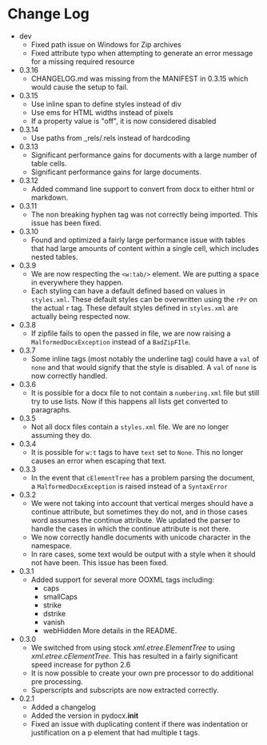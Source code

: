 Change Log
==========

* dev
    * Fixed path issue on Windows for Zip archives
    * Fixed attribute typo when attempting to generate an error message
      for a missing required resource
* 0.3.16
    * CHANGELOG.md was missing from the MANIFEST in 0.3.15 which would
      cause the setup to fail.
* 0.3.15
    * Use inline span to define styles instead of div
    * Use ems for HTML widths instead of pixels
    * If a property value is "off", it is now considered disabled
* 0.3.14
    * Use paths from _rels/.rels instead of hardcoding
* 0.3.13
    * Significant performance gains for documents with a large number of table
      cells.
    * Significant performance gains for large documents.
* 0.3.12
    * Added command line support to convert from docx to either html or
      markdown.
* 0.3.11
    * The non breaking hyphen tag was not correctly being imported. This issue
      has been fixed.
* 0.3.10
    * Found and optimized a fairly large performance issue with tables that had
      large amounts of content within a single cell, which includes nested
      tables.
* 0.3.9
    * We are now respecting the `<w:tab/>` element. We are putting a space in
      everywhere they happen.
    * Each styling can have a default defined based on values in `styles.xml`.
      These default styles can be overwritten using the `rPr` on the actual `r`
      tag. These default styles defined in `styles.xml` are actually being
      respected now.
* 0.3.8
    * If zipfile fails to open the passed in file, we are now raising a
      `MalformedDocxException` instead of a `BadZipFIle`.
* 0.3.7
    * Some inline tags (most notably the underline tag) could have a `val` of
      `none` and that would signify that the style is disabled. A `val` of
      `none` is now correctly handled.
* 0.3.6
    * It is possible for a docx file to not contain a `numbering.xml` file but
      still try to use lists. Now if this happens all lists get converted to
      paragraphs.
* 0.3.5
    * Not all docx files contain a `styles.xml` file. We are no longer assuming
      they do.
* 0.3.4
    * It is possible for `w:t` tags to have `text` set to `None`. This no
      longer causes an error when escaping that text.
* 0.3.3
    * In the event that `cElementTree` has a problem parsing the document, a
      `MalformedDocxException` is raised instead of a `SyntaxError`
* 0.3.2
    * We were not taking into account that vertical merges should have a
      continue attribute, but sometimes they do not, and in those cases word
      assumes the continue attribute. We updated the parser to handle the
      cases in which the continue attribute is not there.
    * We now correctly handle documents with unicode character in the
      namespace.
    * In rare cases, some text would be output with a style when it should not
      have been. This issue has been fixed.
* 0.3.1
    * Added support for several more OOXML tags including:
        * caps
        * smallCaps
        * strike
        * dstrike
        * vanish
        * webHidden
      More details in the README.
* 0.3.0
    * We switched from using stock *xml.etree.ElementTree* to using
      *xml.etree.cElementTree*. This has resulted in a fairly significant speed
      increase for python 2.6
    * It is now possible to create your own pre processor to do additional pre
      processing.
    * Superscripts and subscripts are now extracted correctly.
* 0.2.1
    * Added a changelog
    * Added the version in pydocx.__init__
    * Fixed an issue with duplicating content if there was indentation or
      justification on a p element that had multiple t tags.
